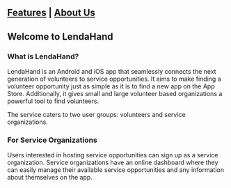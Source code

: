 [Features](features.md) | [About Us](about.md)
---

## Welcome to LendaHand


### What is LendaHand?

LendaHand is an Android and iOS app that seamlessly connects the next generation of volunteers to service opportunities. It aims to make finding a volunteer opportunity just as simple as it is to find a new app on the App Store. Additionally, it gives small and large volunteer based organizations a powerful tool to find volunteers.

The service caters to two user groups: volunteers and service organizations. 


### For Service Organizations

Users interested in hosting service opportunities can sign up as a service organization. Service organizations have an online dashboard where they can easily manage their available service opportunities and any information about themselves on the app. 
